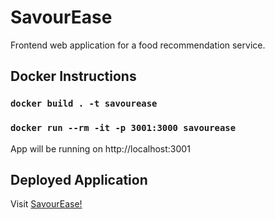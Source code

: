 # SavourEase

Frontend web application for a food recommendation service.

## Docker Instructions

### `docker build . -t savourease`

### `docker run --rm -it -p 3001:3000 savourease`

App will be running on http://localhost:3001

## Deployed Application

Visit [SavourEase!](https://savourease-prod.vercel.app/)

